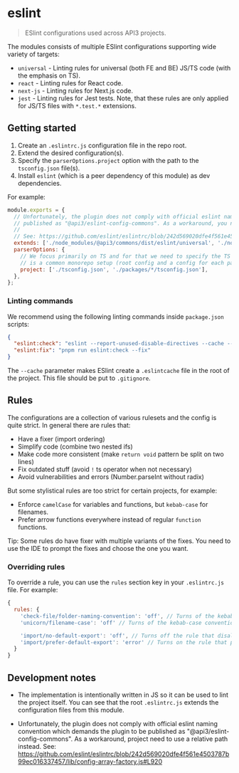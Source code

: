# eslint

> ESlint configurations used across API3 projects.

The modules consists of multiple ESlint configurations supporting wide variety of targets:

- `universal` - Linting rules for universal (both FE and BE) JS/TS code (with the emphasis on TS).
- `react` - Linting rules for React code.
- `next-js` - Linting rules for Next.js code.
- `jest` - Linting rules for Jest tests. Note, that these rules are only applied for JS/TS files with `*.test.*`
  extensions.

## Getting started

1. Create an `.eslintrc.js` configuration file in the repo root.
2. Extend the desired configuration(s).
3. Specify the `parserOptions.project` option with the path to the `tsconfig.json` file(s).
4. Install `eslint` (which is a peer dependency of this module) as dev dependencies.

For example:

```js
module.exports = {
  // Unfortunately, the plugin does not comply with official eslint naming convention which demands the plugin to be
  // published as "@api3/eslint-config-commons". As a workaround, you need to use a relative path instead.
  //
  // See: https://github.com/eslint/eslintrc/blob/242d569020dfe4f561e4503787b99ec016337457/lib/config-array-factory.js#L920
  extends: ['./node_modules/@api3/commons/dist/eslint/universal', './node_modules/@api3/commons/dist/eslint/jest'],
  parserOptions: {
    // We focus primarily on TS and for that we need to specify the TS configs which is project specific. The following
    // is a common monorepo setup (root config and a config for each package).
    project: ['./tsconfig.json', './packages/*/tsconfig.json'],
  },
};
```

### Linting commands

We recommend using the following linting commands inside `package.json` scripts:

```json
{
  "eslint:check": "eslint --report-unused-disable-directives --cache --ext js,ts,tsx,jsx . --max-warnings 0",
  "eslint:fix": "pnpm run eslint:check --fix"
}
```

The `--cache` parameter makes ESlint create a `.eslintcache` file in the root of the project. This file should be put to
`.gitignore`.

## Rules

The configurations are a collection of various rulesets and the config is quite strict. In general there are rules that:

- Have a fixer (import ordering)
- Simplify code (combine two nested ifs)
- Make code more consistent (make `return void` pattern be split on two lines)
- Fix outdated stuff (avoid `!` ts operator when not necessary)
- Avoid vulnerabilities and errors (Number.parseInt without radix)

But some stylistical rules are too strict for certain projects, for example:

- Enforce `camelCase` for variables and functions, but `kebab-case` for filenames.
- Prefer arrow functions everywhere instead of regular `function` functions.

Tip: Some rules do have fixer with multiple variants of the fixes. You need to use the IDE to prompt the fixes and
choose the one you want.

### Overriding rules

To override a rule, you can use the `rules` section key in your `.eslintrc.js` file. For example:

```js
{
  rules: {
    'check-file/folder-naming-convention': 'off', // Turns of the kebab-case convention for folder names.
    'unicorn/filename-case': 'off' // Turns of the kebab-case convention for filenames.

    'import/no-default-export': 'off', // Turns off the rule that disallows default exports.
    'import/prefer-default-export': 'error' // Turns on the rule that prefers default exports.
  }
}
```

## Development notes

- The implementation is intentionally written in JS so it can be used to lint the project itself. You can see that the
  root `.eslintrc.js` extends the configuration files from this module.

- Unfortunately, the plugin does not comply with official eslint naming convention which demands the plugin to be
  published as "@api3/eslint-config-commons". As a workaround, project need to use a relative path instead. See:
  https://github.com/eslint/eslintrc/blob/242d569020dfe4f561e4503787b99ec016337457/lib/config-array-factory.js#L920
